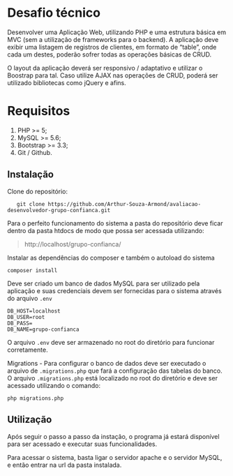 # Desafio técnico

Desenvolver uma Aplicação Web, utilizando PHP e uma estrutura básica em MVC (sem a utilização de
frameworks para o backend). A aplicação deve exibir uma listagem de registros de clientes, em formato de
“table”, onde cada um destes, poderão sofrer todas as operações básicas de CRUD.

O layout da aplicação deverá ser responsivo / adaptativo e utilizar o Boostrap para tal. Caso utilize AJAX nas
operações de CRUD, poderá ser utilizado bibliotecas como jQuery e afins.


# Requisitos

1. PHP >= 5;
2. MySQL >= 5.6;
3. Bootstrap >= 3.3;
4. Git / Github.

## Instalação

Clone do repositório:

       git clone https://github.com/Arthur-Souza-Armond/avaliacao-desenvolvedor-grupo-confianca.git
 
 Para o perfeito funcionamento do sistema a pasta do repositório deve ficar dentro da pasta htdocs de modo que possa ser acessada utilizando:
 

> http://localhost/grupo-confianca/

Instalar as dependências do composer e também o autoload do sistema

    composer install

Deve ser criado um banco de dados MySQL para ser utilizado pela aplicação e suas credenciais devem ser fornecidas para o sistema através do arquivo `.env`

    DB_HOST=localhost
    DB_USER=root
    DB_PASS=
    DB_NAME=grupo-confianca

O arquivo `.env` deve ser armazenado no root do diretório para funcionar corretamente.

Migrations - Para configurar o banco de dados deve ser executado o arquivo de `.migrations.php` que fará a configuração das tabelas do banco. O arquivo `.migrations.php` está localizado no root do diretório e deve ser acessado utilizando o comando:

    php migrations.php


## Utilização

Após seguir o passo a passo da instação, o programa já estará disponível para ser acessado e executar suas funcionalidades.

Para acessar o sistema, basta ligar o servidor apache e o servidor MySQL, e então entrar na url da pasta instalada.

